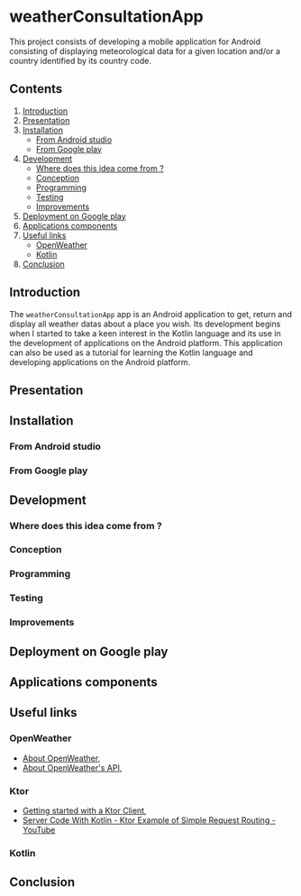 # weatherConsultationApp

This project consists of developing a mobile application for Android consisting of displaying meteorological data for a given location and/or a country identified by its country code.

## Contents

1. [Introduction](#introduction)
2. [Presentation](#presentation)
3. [Installation](#installation)
    * [From Android studio](#from_android_studio)
    * [From Google play](from_google_play)
4. [Development](#development)
   * [Where does this idea come from ?](#where_does_this_idea_come_from)
   * [Conception](#conception)
   * [Programming](#programming)
   * [Testing](#testing)
   * [Improvements](#improvements)
5. [Deployment on Google play](#deployment_on_google_play)
6. [Applications components](#applications_components)
7. [Useful links](#useful_links)
   * [OpenWeather](#openWeather)
   * [Kotlin](#kotlin)
8. [Conclusion](#conclusion)

<a name="introduction"></a>
## Introduction

The ```weatherConsultationApp``` app is an Android application to get, return and display all weather datas about a place you wish. Its development begins when I started to take a keen interest in the Kotlin language and its use in the development of applications on the Android platform. This application can also be used as a tutorial for learning the Kotlin language and developing applications on the Android platform.

<a name="presentation"></a>
## Presentation

<a name="installation"></a>
## Installation

<a name="from_android_studio"></a>
### From Android studio

<a name="from_google_play"></a>
### From Google play

<a name="development"></a>
## Development

<a name="where_does_this_idea_come_from"></a>
### Where does this idea come from ?

<a name="conception"></a>
### Conception

<a name="programming"></a>
### Programming

<a name="testing"></a>
### Testing

<a name="improvements"></a>
### Improvements

<a name="deployment_on_google_play"></a>
## Deployment on Google play

<a name="applications_components"></a>
## Applications components

<a name="useful_links"></a>
## Useful links

<a name="openWeather"></a>
### OpenWeather
* [About OpenWeather](https://openweathermap.org),
* [About OpenWeather's API](https://openweathermap.org/api),

<a name="ktor"></a>
### Ktor
* [Getting started with a Ktor Client](https://ktor.io/docs/getting-started-ktor-client.html),
* [Server Code With Kotlin - Ktor Example of Simple Request Routing - YouTube](https://www.youtube.com/watch?v=zHQ7oBYSHrY)

<a name="kotlin"></a>
### Kotlin

<a name="conclusion"></a>
## Conclusion

